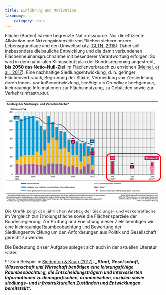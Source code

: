 ```yaml
---
title: Einführung und Motivation
taxonomy:
    category: docs
---
```


Fläche (Boden) ist eine begrenzte Naturressource. Nur die effiziente Allokation und Nutzungsintensität von Flächen sichern unsere Lebensgrundlage und den Umweltschutz ([GLTN, 2018](https://gltn.net/home/land-management-and-planning/#land-use-planning)). Dabei soll insbesondere die bauliche Entwicklung und die damit verbundenen Flächenneuinanspruchnahme mit besonderer Verantwortung erfolgen. So wird in dem nationalen Klimaschutzplan der Bundesregierung angestrebt, **bis 2050 das Netto-Null-Ziel** im Flächenverbrauch zu erreichen ([Meinel, et al., 2017](http://nbn-resolving.de/urn:nbn:de:bsz:14-qucosa2-172489)). Eine nachhaltige Siedlungsentwicklung, d. h. geringer Flächenverbrauch, Begrünung der Städte, Vermeidung von Zersiedelung durch Innen- vor Außenentwicklung, benötigt als Grundlage hochgenaue, kleinräumige Informationen zur Flächennutzung, zu Gebäuden sowie zur Verkehrsinfrastruktur.

![abb_uba_30zeil](abb_uba_30zeil.png)

Die Grafik zeigt den jährlichen Anstieg der Siedlungs- und Verkehrsfläche im Vergleich zur Erholungsfläche sowie die Flächensparziele  der Bundesregierung. Zur Prüfung und Erreichung dieser Ziele benötigen wir eine kleinräumige Raumbeobachtung und Bewertung der Siedlungsentwicklung um den Anforderungen aus Politik und Gesellschaft gerecht zu werden.

Die Bedeutung dieser Aufgabe spiegelt sich auch in der aktuellen Literatur wider.

!!! Zum Beispiel in [Siedentop & Kaup (2017)](http://nbn-resolving.de/urn:nbn:de:bsz:14-qucosa2-211777): ***„Staat, Gesellschaft, Wissenschaft und Wirtschaft benötigen eine leistungsfähige Raumbeobachtung, die Entscheidungsträgern und Interessierten Informationen zu demografischen, ökonomischen, sozialen sowie siedlungs- und infrastrukturellen Zuständen und Entwicklungen bereitstellt“.***
